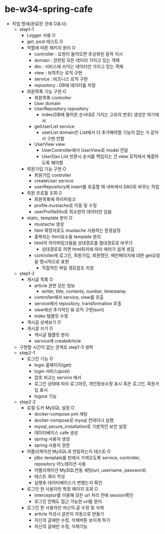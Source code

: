 # be-w34-spring-cafe
* 작업 명세(완료한 것에 O표시)
  * step1-1
    * Logger 사용 O
    * get, post 테스트 O
    * 역할에 따른 패키지 분리 O
      * controller : 요청이 들어오면 추상화된 동작 지시
      * domain : 관련된 모든 데이터 가지고 있는 객체
      * dto : 서비스에 쓰이는 데이터만 가지고 있는 객체
      * view : 보여주는 로직 구현
      * service : 비즈니스 로직 구현
      * repository : DB에 데이터를 저장
    * 회원목록 기능 구현 O
      * 회원목록 controller
      * User domain
      * UserRepository repository
        * index(DB에 들어온 순서대로 가지는 고유의 번호) 생성은 여기에서
      * getUserList service
        * userList domain은 List에서 더 추가해야할 기능이 없는 거 같아서 구현 안함
      * UserView view
        * UserController에서 UserView로 model 전달
        * UserDao List 반환시 순서를 책임지는 건 view 로직에서 해결하도록 해야함
    * 회원가입 기능 구현 O
      * 회원가입 controller
      * createUser service
      * userRepository에 insert를 호출할 때 내부에서 DAO로 바꾸는 작업
    * 회원 프로필 조회 O
      * 회원목록에 하이퍼링크
      * profile.mustache로 이동 및 수정
      * userProfileDto로 최소한의 데이터만 담음
    * static, template 분리 O
      * mustache 생성
      * html 확장자로도 mustache 사용하는 환경설정
      * 중복되는 html요소들 template 분리
      * html의 하이퍼링크들을 상대경로를 절대경로로 바꾸기
        * 상대경로로 하면 html위치에 따라 에러가 쉽게 생김
      * controller에 로그인, 회원가입, 회원명단, 메인페이지에 대한 get요청을 명시적으로 표현
        * 직접적인 파일 경로참조 지양
  * step1-2
    * 게시글 목록 O
      * article 관련 모든 정보
        * writer, title, contents, number, timestamp
      * controller에서 service, view를 호출
      * service에서 repository, transformation 호출
      * view에선 추가적인 뷰 로직 구현(sort)
      * index 템플릿 수정
    * 게시글 상세보기 O
    * 게시글 쓰기 O
      * 게시글 템플릿 분리
      * service에 createArticle
  * 구현할 시간이 없는 관계로 step1-3 생략
  * step2-1
    * 로그인 기능 O
      * login 홈페이지(get)
      * login 서비스(post)
      * 암호 비교는 service 에서
      * 로그인 상태에 따라 로그아웃, 개인정보수정 표시 혹은 로그인, 회원가입 표시
      * logout 기능
  * step2-2
    * 로컬 도커 MySQL 설정 O
      * docker-compose.yml 세팅
      * docker-compose로 mysql 컨테이너 실행
      * mysql_secure_installation로 기본적인 보안 설정
      * 데이터베이스 cafe 생성
      * spring 사용자 생성
      * spring 사용자 권한
    * 어플리케이션 MySQL과 연동하는지 테스트 O
      * jdbc template를 빈에서 가져오도록 service, controller, repository 어노테이션 사용
      * 어플리케이션 MySQL연동 세팅(url, username, password)
      * 테스트 쿼리 작성
      * 실행후 데이터베이스가 변했는지 확인
    * 로그인 한 사용자만 특정 페이지 조회 O
      * interceptor를 이용해 모든 url 처리 전에 session확인
      * 로그인 안해도 접근 가능한 url들 분리
    * 로그인 한 사용자만 자신의 글 수정 및 삭제
      * article 작성시 글쓴이 자동으로 만들기
      * 자신의 글에만 수정, 삭제버튼 보이게 하기
      * 자신의 글에만 수정, 삭제기능
